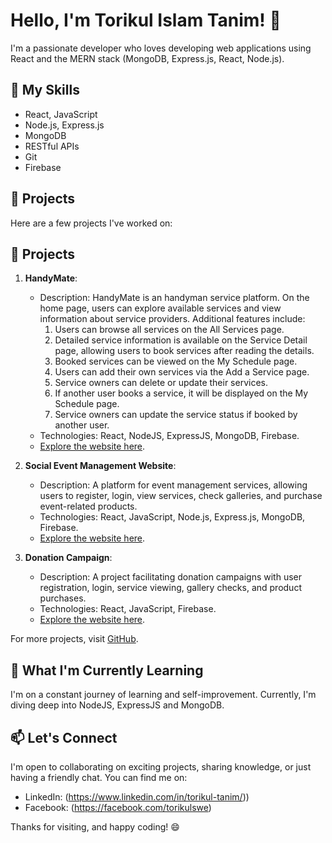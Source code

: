 # Hello, I'm Torikul Islam Tanim! 👋

I'm a passionate developer who loves developing web applications using React and the MERN stack (MongoDB, Express.js, React, Node.js). 

## 🚀 My Skills

- React, JavaScript
- Node.js, Express.js
- MongoDB
- RESTful APIs
- Git
- Firebase


## 💼 Projects

Here are a few projects I've worked on:

## 💼 Projects

1. **HandyMate**:
   - Description: HandyMate is an handyman service platform. On the home page, users can explore available services and view information about service providers. Additional features include:
      1. Users can browse all services on the All Services page.
      2. Detailed service information is available on the Service Detail page, allowing users to book services after reading the details.
      3. Booked services can be viewed on the My Schedule page.
      4. Users can add their own services via the Add a Service page.
      5. Service owners can delete or update their services.
      6. If another user books a service, it will be displayed on the My Schedule page.
      7. Service owners can update the service status if booked by another user.
   - Technologies: React, NodeJS, ExpressJS, MongoDB, Firebase.
   - [Explore the website here](https://handymate-1b121.web.app/).

2. **Social Event Management Website**:
   - Description: A platform for event management services, allowing users to register, login, view services, check galleries, and purchase event-related products.
   - Technologies: React, JavaScript, Node.js, Express.js, MongoDB, Firebase.
   - [Explore the website here](https://event-management-auth-709cc.web.app/).

3. **Donation Campaign**:
   - Description: A project facilitating donation campaigns with user registration, login, service viewing, gallery checks, and product purchases.
   - Technologies: React, JavaScript, Firebase.
   - [Explore the website here](https://donation-campaign-react-app.surge.sh/).

For more projects, visit [GitHub](https://github.com/tanimtorikul?tab=repositories).


## 🌱 What I'm Currently Learning

I'm on a constant journey of learning and self-improvement. Currently, I'm diving deep into NodeJS, ExpressJS and MongoDB.

## 📫 Let's Connect

I'm open to collaborating on exciting projects, sharing knowledge, or just having a friendly chat. You can find me on:

- LinkedIn: (https://www.linkedin.com/in/torikul-tanim/))
- Facebook: (https://facebook.com/torikulswe)

Thanks for visiting, and happy coding! 😄
